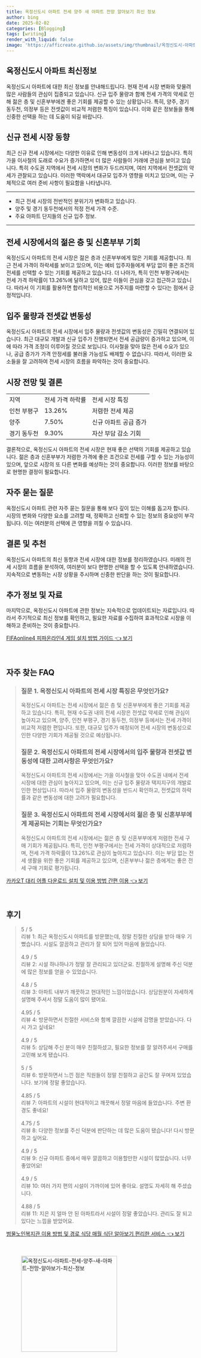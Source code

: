 ```yaml
---
title: 옥정신도시 아파트 전세 양주 새 아파트 전망 알아보기 최신 정보
author: bing
date: 2025-02-02
categories: [Blogging]
tags: [writing]
render_with_liquid: false
image: 'https://afficreate.github.io/assets/img/thumbnail/옥정신도시-아파트-전세-양주-새-아파트-전망-알아보기-최신-정보.webp'
---
```



<h2 id='옥정신도시 아파트 최신정보'>옥정신도시 아파트 최신정보</h2>

<p>옥정신도시 아파트에 대한 최신 정보를 안내해드립니다. 현재 전세 시장 변화와 맞물려 많은 사람들의 관심이 집중되고 있습니다. 신규 입주 물량과 함께 전세 가격의 약세로 인해 젊은 층 및 신혼부부에겐 좋은 기회를 제공할 수 있는 상황입니다. 특히, 양주, 경기 동두천, 의정부 등은 전셋값이 비교적 저렴한 특징이 있습니다. 이와 같은 정보들을 통해 신중한 선택을 하는 데 도움이 되길 바랍니다.</p>

<h2 id='신규 전세 시장 동향'>신규 전세 시장 동향</h2>

<p>최근 신규 전세 시장에서는 다양한 이유로 인해 변동성이 크게 나타나고 있습니다. 특히 가을 이사철의 도래로 수요가 증가하면서 더 많은 사람들이 거래에 관심을 보이고 있습니다. 특히 수도권 지역에서 전세 시장의 변화가 두드러지며, 여러 지역에서 전셋값의 약세가 관찰되고 있습니다. 이러한 맥락에서 대규모 입주가 영향을 미치고 있으며, 이는 구체적으로 여러 준비 사항이 필요함을 나타냅니다.</p>

<hr />

<ul>
    <li>최근 전세 시장의 전반적인 분위기가 변화하고 있습니다.</li>
    <li>양주 및 경기 동두천에서의 적정 전세 가격 수준.</li>
    <li>주요 아파트 단지들의 신규 입주 정보.</li>
</ul>

<hr />

<h2 id='전세 시장에서의 젊은 층 및 신혼부부 기회'>전세 시장에서의 젊은 층 및 신혼부부 기회</h2>

<p>옥정신도시 아파트의 전세 시장은 젊은 층과 신혼부부에게 많은 기회를 제공합니다. 최근 전세 가격이 하락세를 보이고 있으며, 이는 예비 입주자들에게 부담 없이 좋은 조건의 전세를 선택할 수 있는 기회를 제공하고 있습니다. 더 나아가, 특히 인천 부평구에서는 전세 가격 하락률이 13.26%에 달하고 있어, 많은 이들이 관심을 갖고 접근하고 있습니다. 따라서 이 기회를 활용하면 합리적인 비용으로 거주지를 마련할 수 있다는 점에서 긍정적입니다.</p>

<h2 id='입주 물량과 전셋값 변동성'>입주 물량과 전셋값 변동성</h2>

<p>옥정신도시 아파트의 전세 시장에서 입주 물량과 전셋값의 변동성은 긴밀히 연결되어 있습니다. 최근 대규모 개발과 신규 입주가 진행되면서 전세 공급량이 증가하고 있으며, 이에 따라 가격 조정이 이루어질 것으로 보입니다. 이사철을 맞아 많은 전세 수요가 있으나, 공급 증가가 가격 안정세를 불러올 가능성도 배제할 수 없습니다. 따라서, 이러한 요소들을 잘 고려하여 전세 시장의 흐름을 파악하는 것이 중요합니다.</p>

<h2 id='시장 전망 및 결론'>시장 전망 및 결론</h2>

<table>
    <tr>
        <td>지역</td>
        <td>전세 가격 하락률</td>
        <td>전세 시장 특징</td>
    </tr>
    <tr>
        <td>인천 부평구</td>
        <td>13.26%</td>
        <td>저렴한 전세 제공</td>
    </tr>
    <tr>
        <td>양주</td>
        <td>7.50%</td>
        <td>신규 아파트 공급 증가</td>
    </tr>
    <tr>
        <td>경기 동두천</td>
        <td>9.30%</td>
        <td>자산 부담 감소 기회</td>
    </tr>
</table>

<p>결론적으로, 옥정신도시 아파트의 전세 시장은 현재 좋은 선택의 기회를 제공하고 있습니다. 젊은 층과 신혼부부가 저렴한 가격에 좋은 조건으로 전세를 구할 수 있는 가능성이 있으며, 앞으로 시장의 또 다른 변화를 예상하는 것이 중요합니다. 이러한 정보를 바탕으로 현명한 결정이 필요합니다.</p>

<h2 id='자주 묻는 질문'>자주 묻는 질문</h2>

<p>옥정신도시 아파트 관련 자주 묻는 질문을 통해 보다 깊이 있는 이해를 돕고자 합니다. 시장의 변화와 다양한 요소를 고려할 때, 정확하고 신뢰할 수 있는 정보의 중요성이 부각됩니다. 이는 여러분의 선택에 큰 영향을 끼칠 수 있습니다.</p>

<h2 id='결론 및 추천'>결론 및 추천</h2>

<p>옥정신도시 아파트의 최신 동향과 전세 시장에 대한 정보를 정리하였습니다. 미래의 전세 시장의 흐름을 분석하여, 여러분이 보다 현명한 선택을 할 수 있도록 안내하였습니다. 지속적으로 변동하는 시장 상황을 주시하며 신중한 판단을 하는 것이 필요합니다.</p>

<h2 id='추가 정보 및 자료'>추가 정보 및 자료</h2>

<p>마지막으로, 옥정신도시 아파트에 관한 정보는 지속적으로 업데이트되는 자료입니다. 따라서 주기적으로 최신 정보를 확인하고, 필요한 자료를 수집하여 효과적으로 시장을 이해하고 준비하는 것이 중요합니다.</p>


<p><a class="click-button" title="FIFAonline4 피파온라인4 게임 설치 방법 가이드" href="https://afficreate.github.io/posts/FIFAonline4-%ED%94%BC%ED%8C%8C%EC%98%A8%EB%9D%BC%EC%9D%B84-%EA%B2%8C%EC%9E%84-%EC%84%A4%EC%B9%98-%EB%B0%A9%EB%B2%95-%EA%B0%80%EC%9D%B4%EB%93%9C/" rel="dofollow">FIFAonline4 피파온라인4 게임 설치 방법 가이드 👈 보기</a></p><br>
<h2 id='자주_찾는_FAQ'>자주 찾는 FAQ</h2>
<div itemscope="" itemtype="https://schema.org/FAQPage">
<blockquote>
<div itemscope="" itemprop="mainEntity" itemtype="https://schema.org/Question">
<h3 itemprop="name">질문 1. 옥정신도시 아파트의 전세 시장 특징은 무엇인가요?</h3>
<div itemscope="" itemprop="acceptedAnswer" itemtype="https://schema.org/Answer">
<span itemprop="text">
<p>옥정신도시 아파트는 전세 시장에서 젊은 층 및 신혼부부에게 좋은 기회를 제공하고 있습니다. 특히, 현재 수도권 내의 전세 시장은 전셋값 약세로 인해 관심이 높아지고 있으며, 양주, 인천 부평구, 경기 동두천, 의정부 등에서는 전세 가격이 비교적 저렴한 편입니다. 또한, 대규모 입주가 예정되어 전세 시장의 변동성으로 인한 다양한 기회가 제공될 것으로 예상됩니다.</p>
</span>
</div>
</div>
<div itemscope="" itemprop="mainEntity" itemtype="https://schema.org/Question">
<h3 itemprop="name">질문 2. 옥정신도시 아파트의 전세 시장에서의 입주 물량과 전셋값 변동성에 대한 고려사항은 무엇인가요?</h3>
<div itemscope="" itemprop="acceptedAnswer" itemtype="https://schema.org/Answer">
<span itemprop="text">
<p>옥정신도시 아파트의 전세 시장에서는 가을 이사철을 맞아 수도권 내에서 전세 시장에 대한 관심이 높아지고 있으며, 이는 신규 입주 물량과 택지지구의 개발로 인한 현상입니다. 따라서 입주 물량의 변동성을 반드시 확인하고, 전셋값의 하락률과 같은 변동성에 대한 고려가 필요합니다.</p>
</span>
</div>
</div>
<div itemscope="" itemprop="mainEntity" itemtype="https://schema.org/Question">
<h3 itemprop="name">질문 3. 옥정신도시 아파트의 전세 시장에서의 젊은 층 및 신혼부부에게 제공되는 기회는 무엇인가요?</h3>
<div itemscope="" itemprop="acceptedAnswer" itemtype="https://schema.org/Answer">
<span itemprop="text">
<p>옥정신도시 아파트의 전세 시장에서는 젊은 층 및 신혼부부에게 저렴한 전세 구매 기회가 제공됩니다. 특히, 인천 부평구에서는 전세 가격이 상대적으로 저렴하며, 전세 가격 하락률이 13.26%로 관심이 높아지고 있습니다. 이는 부담 없는 전세 생활을 위한 좋은 기회를 제공하고 있으며, 신혼부부나 젊은 층에게는 좋은 전세 구매 기회로 평가됩니다.</p>
</span>
</div>
</div>
</blockquote>
</div>
<p><a class="click-button" title="카카오T 대리 어플 다운로드 설치 및 이용 방법 간편 이용" href="https://afficreate.github.io/posts/%EC%B9%B4%EC%B9%B4%EC%98%A4T-%EB%8C%80%EB%A6%AC-%EC%96%B4%ED%94%8C-%EB%8B%A4%EC%9A%B4%EB%A1%9C%EB%93%9C-%EC%84%A4%EC%B9%98-%EB%B0%8F-%EC%9D%B4%EC%9A%A9-%EB%B0%A9%EB%B2%95-%EA%B0%84%ED%8E%B8-%EC%9D%B4%EC%9A%A9/" rel="dofollow">카카오T 대리 어플 다운로드 설치 및 이용 방법 간편 이용 👈 보기</a></p><br>
<h2 id='후기'>후기</h2>
<div itemscope itemtype="https://schema.org/Product">
  <blockquote>
  <div itemprop="review" itemscope itemtype="https://schema.org/Review">
      <div itemprop="reviewRating" itemscope itemtype="https://schema.org/Rating"> <span itemprop="ratingValue">5</span> / <span itemprop="bestRating">5</span> </div>
      <span itemprop="reviewBody">리뷰 1: 최근 옥정신도시 아파트를 방문했는데, 정말 친절한 상담을 받아 매우 기뻤습니다. 시설도 깔끔하고 관리가 잘 되어 있어 마음에 들었습니다.</span>
  </div>
  <br>
  <div itemprop="review" itemscope itemtype="https://schema.org/Review">
      <div itemprop="reviewRating" itemscope itemtype="https://schema.org/Rating"> <span itemprop="ratingValue">4.9</span> / <span itemprop="bestRating">5</span> </div>
      <span itemprop="reviewBody">리뷰 2: 시설 하나하나가 정말 잘 관리되고 있더군요. 친절하게 설명해 주신 덕분에 많은 정보를 얻을 수 있었습니다.</span>
  </div>
  <br>
  <div itemprop="review" itemscope itemtype="https://schema.org/Review">
      <div itemprop="reviewRating" itemscope itemtype="https://schema.org/Rating"> <span itemprop="ratingValue">4.8</span> / <span itemprop="bestRating">5</span> </div>
      <span itemprop="reviewBody">리뷰 3: 아파트 내부가 깨끗하고 현대적인 느낌이었습니다. 상담원분이 자세하게 설명해 주셔서 정말 도움이 많이 됐어요.</span>
  </div>
  <br>
  <div itemprop="review" itemscope itemtype="https://schema.org/Review">
      <div itemprop="reviewRating" itemscope itemtype="https://schema.org/Rating"> <span itemprop="ratingValue">4.95</span> / <span itemprop="bestRating">5</span> </div>
      <span itemprop="reviewBody">리뷰 4: 방문하면서 친절한 서비스와 함께 깔끔한 시설에 감명을 받았습니다. 다시 가고 싶네요!</span>
  </div>
  <br>
  <div itemprop="review" itemscope itemtype="https://schema.org/Review">
      <div itemprop="reviewRating" itemscope itemtype="https://schema.org/Rating"> <span itemprop="ratingValue">4.9</span> / <span itemprop="bestRating">5</span> </div>
      <span itemprop="reviewBody">리뷰 5: 상담해 주신 분이 매우 친절하셨고, 필요한 정보를 잘 알려주셔서 구매를 고민해 보게 됐습니다.</span>
  </div>
  <br>
  <div itemprop="review" itemscope itemtype="https://schema.org/Review">
      <div itemprop="reviewRating" itemscope itemtype="https://schema.org/Rating"> <span itemprop="ratingValue">5</span> / <span itemprop="bestRating">5</span> </div>
      <span itemprop="reviewBody">리뷰 6: 방문하면서 느낀 점은 직원들이 정말 친절하고 공간도 잘 꾸며져 있었습니다. 보기에 정말 좋았습니다.</span>
  </div>
  <br>
  <div itemprop="review" itemscope itemtype="https://schema.org/Review">
      <div itemprop="reviewRating" itemscope itemtype="https://schema.org/Rating"> <span itemprop="ratingValue">4.85</span> / <span itemprop="bestRating">5</span> </div>
      <span itemprop="reviewBody">리뷰 7: 아파트의 시설이 현대적이고 깨끗해서 정말 마음에 들었습니다. 주변 환경도 좋네요!</span>
  </div>
  <br>
  <div itemprop="review" itemscope itemtype="https://schema.org/Review">
      <div itemprop="reviewRating" itemscope itemtype="https://schema.org/Rating"> <span itemprop="ratingValue">4.75</span> / <span itemprop="bestRating">5</span> </div>
      <span itemprop="reviewBody">리뷰 8: 다양한 정보를 주신 덕분에 판단하는 데 많은 도움이 됐습니다! 다시 방문하고 싶어요.</span>
  </div>
  <br>
  <div itemprop="review" itemscope itemtype="https://schema.org/Review">
      <div itemprop="reviewRating" itemscope itemtype="https://schema.org/Rating"> <span itemprop="ratingValue">4.9</span> / <span itemprop="bestRating">5</span> </div>
      <span itemprop="reviewBody">리뷰 9: 신규 아파트 중에서 매우 깔끔하고 이용할만한 시설이 많았습니다. 너무 좋았어요!</span>
  </div>
  <br>
  <div itemprop="review" itemscope itemtype="https://schema.org/Review">
      <div itemprop="reviewRating" itemscope itemtype="https://schema.org/Rating"> <span itemprop="ratingValue">4.9</span> / <span itemprop="bestRating">5</span> </div>
      <span itemprop="reviewBody">리뷰 10: 여러 가지 편의 시설이 가까이에 있어 좋아요. 설명도 자세히 해 주셨습니다.</span>
  </div>
  <br>
  <div itemprop="review" itemscope itemtype="https://schema.org/Review">
      <div itemprop="reviewRating" itemscope itemtype="https://schema.org/Rating"> <span itemprop="ratingValue">4.88</span> / <span itemprop="bestRating">5</span> </div>
      <span itemprop="reviewBody">리뷰 11: 지은 지 얼마 안 된 아파트라서 시설이 정말 좋았습니다. 관리도 잘 되고 있다는 느낌을 받았어요.</span>
  </div>
  </blockquote>
</div>
<p><a class="click-button" title="범물노인복지관 이용 방법 및 경로 식당 매월 식단 알아보기 편리한 서비스" href="https://afficreate.github.io/posts/%EB%B2%94%EB%AC%BC%EB%85%B8%EC%9D%B8%EB%B3%B5%EC%A7%80%EA%B4%80-%EC%9D%B4%EC%9A%A9-%EB%B0%A9%EB%B2%95-%EB%B0%8F-%EA%B2%BD%EB%A1%9C-%EC%8B%9D%EB%8B%B9-%EB%A7%A4%EC%9B%94-%EC%8B%9D%EB%8B%A8-%EC%95%8C%EC%95%84%EB%B3%B4%EA%B8%B0-%ED%8E%B8%EB%A6%AC%ED%95%9C-%EC%84%9C%EB%B9%84%EC%8A%A4/" rel="dofollow">범물노인복지관 이용 방법 및 경로 식당 매월 식단 알아보기 편리한 서비스 👈 보기</a></p><br>
<figure class="image"><img src="https://afficreate.github.io/assets/img/thumbnail/옥정신도시-아파트-전세-양주-새-아파트-전망-알아보기-최신-정보.webp" alt="옥정신도시-아파트-전세-양주-새-아파트-전망-알아보기-최신-정보" width="256" height="256"></figure>